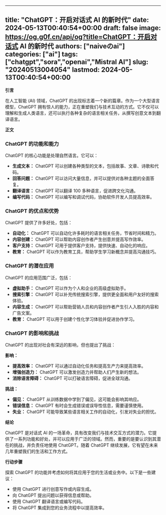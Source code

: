 
---
title: "ChatGPT：开启对话式 AI 的新时代"
date: 2024-05-13T00:40:54+00:00
draft: false
image: https://og.g0f.cn/api/og?title=ChatGPT：开启对话式 AI 的新时代
authors: ["naiveのai"]
categories: ["ai"]
tags: ["chatgpt","sora","openai","Mistral AI"]
slug: "20240513004054"
lastmod: 2024-05-13T00:40:54+00:00
---
**引言**

在人工智能 (AI) 领域，ChatGPT 的出现标志着一个新的篇章。作为一个大型语言模型，ChatGPT 拥有惊人的能力，正在重塑我们与技术互动的方式。它不仅可以理解和生成人类语言，还可以执行各种复杂的语言相关任务，从撰写创意文本到翻译语言。

**正文**

### ChatGPT 的功能和能力

ChatGPT 的核心功能是处理自然语言。它可以：

- **生成文本：** ChatGPT 可以创建各种类型的文本，包括故事、文章、诗歌和代码。
- **回答问题：** ChatGPT 可以访问大量信息，并可以提供对各种主题的全面答复。
- **翻译语言：** ChatGPT 可以翻译 100 多种语言，促进跨文化沟通。
- **编写代码：** ChatGPT 可以编写和调试代码，协助软件开发人员提高效率。

### ChatGPT 的优点和优势

ChatGPT 提供了许多好处，包括：

- **自动化：** ChatGPT 可以自动化许多耗时的语言相关任务，节省时间和精力。
- **内容创建：** ChatGPT 可以帮助内容创作者产生创意并提高写作效率。
- **客户支持：** ChatGPT 可用于提供客户支持，提供快速、自动化的响应。
- **教育：** ChatGPT 可以作为教育工具，帮助学生学习新概念并提高沟通技巧。

### ChatGPT 的潜在应用

ChatGPT 的应用范围广泛，包括：

- **虚拟助手：** ChatGPT 可以作为个人和企业的高级虚拟助手。
- **搜索引擎：** ChatGPT 可以补充传统搜索引擎，提供更全面和用户友好的搜索体验。
- **内容生成：** ChatGPT 可以帮助营销人员和内容创作者产生引人入胜的内容和广告文案。
- **教育：** ChatGPT 可以用于创建个性化学习体验并促进协作学习。

### ChatGPT 的影响和挑战

ChatGPT 的出现对社会有深远的影响，但也提出了挑战：

**影响：**

- **提高效率：** ChatGPT 可以通过自动化任务和提高生产力来提高效率。
- **增强创造力：** ChatGPT 可以激发创造力并帮助人们产生新的想法。
- **消除语言障碍：** ChatGPT 可以打破语言障碍，促进全球沟通。

**挑战：**

- **偏见：** ChatGPT 从训练数据中学到了偏见，这可能会影响其响应。
- **错误信息：** ChatGPT 有时会生成错误或误导性信息，需要谨慎使用。
- **失业：** ChatGPT 可能导致某些语言相关工作的自动化，引发对失业的担忧。

**结论**

ChatGPT 是对话式 AI 的一场革命，具有改变我们与技术交互方式的潜力。它提供了一系列功能和好处，并可以应用于广泛的领域。然而，重要的是要认识到其潜在的挑战，并负责任地使用 ChatGPT。随着 ChatGPT 继续发展，它有望在未来几年重塑我们的生活和工作方式。

**行动步骤**

探索 ChatGPT 的功能并考虑如何将其应用于您的生活或业务中。以下是一些建议：

- 使用 ChatGPT 进行创意写作或内容生成。
- 向 ChatGPT 提出问题以获得信息或帮助。
- 使用 ChatGPT 翻译语言或编写代码。
- 将 ChatGPT 集成到您的业务流程中以提高效率。